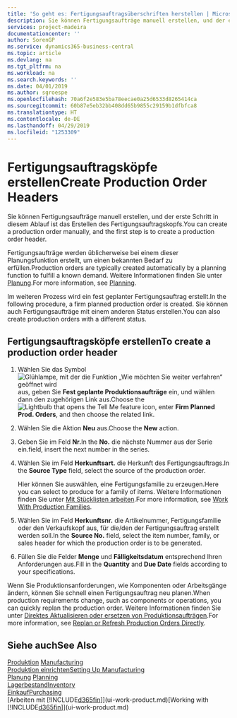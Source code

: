 ```yaml
---
title: 'So geht es: Fertigungsauftragsüberschriften herstellen | Microsoft Docs'
description: Sie können Fertigungsaufträge manuell erstellen, und der erste Schritt in diesem Ablauf ist das Erstellen des Fertigungsauftragskopfs.
services: project-madeira
documentationcenter: ''
author: SorenGP
ms.service: dynamics365-business-central
ms.topic: article
ms.devlang: na
ms.tgt_pltfrm: na
ms.workload: na
ms.search.keywords: ''
ms.date: 04/01/2019
ms.author: sgroespe
ms.openlocfilehash: 70a6f2e583e5ba78eecae0a25d6533d8265414ca
ms.sourcegitcommit: 60b87e5eb32bb408dd65b9855c29159b1dfbfca8
ms.translationtype: HT
ms.contentlocale: de-DE
ms.lasthandoff: 04/29/2019
ms.locfileid: "1253309"
---
```

# <a name="create-production-order-headers"></a><span data-ttu-id="dd50e-103">Fertigungsauftragsköpfe erstellen</span><span class="sxs-lookup"><span data-stu-id="dd50e-103">Create Production Order Headers</span></span>
<span data-ttu-id="dd50e-104">Sie können Fertigungsaufträge manuell erstellen, und der erste Schritt in diesem Ablauf ist das Erstellen des Fertigungsauftragskopfs.</span><span class="sxs-lookup"><span data-stu-id="dd50e-104">You can create a production order manually, and the first step is to create a production order header.</span></span>

<span data-ttu-id="dd50e-105">Fertigungsaufträge werden üblicherweise bei einem dieser Planungsfunktion erstellt, um einen bekannten Bedarf zu erfüllen.</span><span class="sxs-lookup"><span data-stu-id="dd50e-105">Production orders are typically created automatically by a planning function to fulfill a known demand.</span></span> <span data-ttu-id="dd50e-106">Weitere Informationen finden Sie unter [Planung](production-planning.md).</span><span class="sxs-lookup"><span data-stu-id="dd50e-106">For more information, see [Planning](production-planning.md).</span></span>   

<span data-ttu-id="dd50e-107">Im weiteren Prozess wird ein fest geplanter Fertigungsauftrag erstellt.</span><span class="sxs-lookup"><span data-stu-id="dd50e-107">In the following procedure, a firm planned production order is created.</span></span> <span data-ttu-id="dd50e-108">Sie können auch Fertigungsaufträge mit einem anderen Status erstellen.</span><span class="sxs-lookup"><span data-stu-id="dd50e-108">You can also create production orders with a different status.</span></span>  

## <a name="to-create-a-production-order-header"></a><span data-ttu-id="dd50e-109">Fertigungsauftragsköpfe erstellen</span><span class="sxs-lookup"><span data-stu-id="dd50e-109">To create a production order header</span></span>  
1.  <span data-ttu-id="dd50e-110">Wählen Sie das Symbol ![Glühlampe, mit der die Funktion „Wie möchten Sie weiter verfahren“ geöffnet wird](media/ui-search/search_small.png "Wie möchten Sie weiter verfahren?") aus, geben Sie **Fest geplante Produktionsaufträge** ein, und wählen dann den zugehörigen Link aus.</span><span class="sxs-lookup"><span data-stu-id="dd50e-110">Choose the ![Lightbulb that opens the Tell Me feature](media/ui-search/search_small.png "Tell me what you want to do") icon, enter **Firm Planned Prod. Orders**, and then choose the related link.</span></span>  
2.  <span data-ttu-id="dd50e-111">Wählen Sie die Aktion **Neu** aus.</span><span class="sxs-lookup"><span data-stu-id="dd50e-111">Choose the **New** action.</span></span>  
3.  <span data-ttu-id="dd50e-112">Geben Sie im Feld **Nr.**</span><span class="sxs-lookup"><span data-stu-id="dd50e-112">In the **No.**</span></span> <span data-ttu-id="dd50e-113">die nächste Nummer aus der Serie ein.</span><span class="sxs-lookup"><span data-stu-id="dd50e-113">field, insert the next number in the series.</span></span>  
4.  <span data-ttu-id="dd50e-114">Wählen Sie im Feld **Herkunftsart.** die Herkunft des Fertigungsauftrags.</span><span class="sxs-lookup"><span data-stu-id="dd50e-114">In the **Source Type** field, select the source of the production order.</span></span>

    <span data-ttu-id="dd50e-115">Hier können Sie auswählen, eine Fertigungsfamilie zu erzeugen.</span><span class="sxs-lookup"><span data-stu-id="dd50e-115">Here you can select to produce for a family of items.</span></span> <span data-ttu-id="dd50e-116">Weitere Informationen finden Sie unter [Mit Stücklisten arbeiten](production-how-work-family.md).</span><span class="sxs-lookup"><span data-stu-id="dd50e-116">For more information, see [Work With Production Families](production-how-work-family.md).</span></span>
5.  <span data-ttu-id="dd50e-117">Wählen Sie im Feld **Herkunftsnr.** die Artikelnummer, Fertigungsfamilie oder den Verkaufskopf aus, für die/den der Fertigungsauftrag erstellt werden soll.</span><span class="sxs-lookup"><span data-stu-id="dd50e-117">In the **Source No.** field, select the item number, family, or sales header for which the production order is to be generated.</span></span>  
6.  <span data-ttu-id="dd50e-118">Füllen Sie die Felder **Menge** und **Fälligkeitsdatum** entsprechend Ihren Anforderungen aus.</span><span class="sxs-lookup"><span data-stu-id="dd50e-118">Fill in the **Quantity** and **Due Date** fields according to your specifications.</span></span>  

<span data-ttu-id="dd50e-119">Wenn Sie Produktionsanforderungen, wie Komponenten oder Arbeitsgänge ändern, können Sie schnell  einen Fertigungsauftrag neu planen.</span><span class="sxs-lookup"><span data-stu-id="dd50e-119">When production requirements change, such as components or operations, you can quickly replan the production order.</span></span> <span data-ttu-id="dd50e-120">Weitere Informationen finden Sie unter [Direktes Aktualisieren oder ersetzen von Produktionsaufträgen](production-how-to-replan-refresh-production-orders.md).</span><span class="sxs-lookup"><span data-stu-id="dd50e-120">For more information, see [Replan or Refresh Production Orders Directly](production-how-to-replan-refresh-production-orders.md).</span></span> 

## <a name="see-also"></a><span data-ttu-id="dd50e-121">Siehe auch</span><span class="sxs-lookup"><span data-stu-id="dd50e-121">See Also</span></span>  
<span data-ttu-id="dd50e-122">[Produktion](production-manage-manufacturing.md)  </span><span class="sxs-lookup"><span data-stu-id="dd50e-122">[Manufacturing](production-manage-manufacturing.md)  </span></span>  
[<span data-ttu-id="dd50e-123">Produktion einrichten</span><span class="sxs-lookup"><span data-stu-id="dd50e-123">Setting Up Manufacturing</span></span>](production-configure-production-processes.md)  
<span data-ttu-id="dd50e-124">[Planung](production-planning.md)    </span><span class="sxs-lookup"><span data-stu-id="dd50e-124">[Planning](production-planning.md)    </span></span>  
[<span data-ttu-id="dd50e-125">Lagerbestand</span><span class="sxs-lookup"><span data-stu-id="dd50e-125">Inventory</span></span>](inventory-manage-inventory.md)  
[<span data-ttu-id="dd50e-126">Einkauf</span><span class="sxs-lookup"><span data-stu-id="dd50e-126">Purchasing</span></span>](purchasing-manage-purchasing.md)  
<span data-ttu-id="dd50e-127">[Arbeiten mit [!INCLUDE[d365fin](includes/d365fin_md.md)]](ui-work-product.md)</span><span class="sxs-lookup"><span data-stu-id="dd50e-127">[Working with [!INCLUDE[d365fin](includes/d365fin_md.md)]](ui-work-product.md)</span></span>

